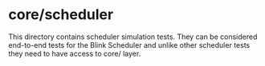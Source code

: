 # core/scheduler

This directory contains scheduler simulation tests. They can be considered
end-to-end tests for the Blink Scheduler and unlike other scheduler tests they
need to have access to core/ layer.
